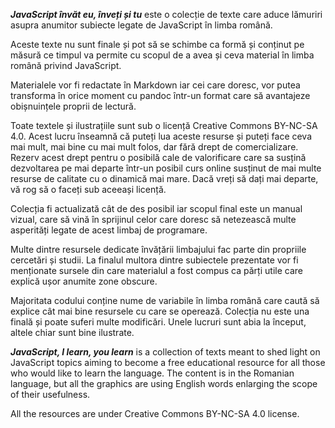 ***JavaScript învăt eu, înveți și tu*** este o colecție de texte care aduce lămuriri asupra anumitor subiecte legate de JavaScript în limba română.

Aceste texte nu sunt finale și pot să se schimbe ca formă și conținut pe măsură ce timpul va permite cu scopul de a avea și ceva material în limba română privind JavaScript.

Materialele vor fi redactate în Markdown iar cei care doresc, vor putea transforma în orice moment cu pandoc într-un format care să avantajeze obișnuințele proprii de lectură.

Toate textele și ilustrațiile sunt sub o licență Creative Commons BY-NC-SA 4.0. Acest lucru înseamnă că puteți lua aceste resurse și puteți face ceva mai mult, mai bine cu mai mult folos, dar fără drept de comercializare. Rezerv acest drept pentru o posibilă cale de valorificare care sa susțină dezvoltarea pe mai departe într-un posibil curs online susținut de mai multe resurse de calitate cu o dinamică mai mare.
Dacă vreți să dați mai departe, vă rog să o faceți sub aceeași licență.

Colecția fi actualizată cât de des posibil iar scopul final este un manual vizual, care să vină în sprijinul celor care doresc să netezească multe asperități legate de acest limbaj de programare.

Multe dintre resursele dedicate învățării limbajului fac parte din propriile cercetări și studii. La finalul multora dintre subiectele prezentate vor fi menționate sursele din care materialul a fost compus ca părți utile care explică ușor anumite zone obscure.

Majoritata codului conține nume de variabile în limba română care caută să explice cât mai bine resursele cu care se operează.
Colecția nu este una finală și poate suferi multe modificări. Unele lucruri sunt abia la început, altele chiar sunt bine ilustrate.

***JavaScript, I learn, you learn*** is a collection of texts meant to shed light on JavaScript topics aiming to become a free educational resource for all those who would like to learn the language.
The content is in the Romanian language, but all the graphics are using English words enlarging the scope of their usefulness.

All the resources are under Creative Commons BY-NC-SA 4.0 license.
